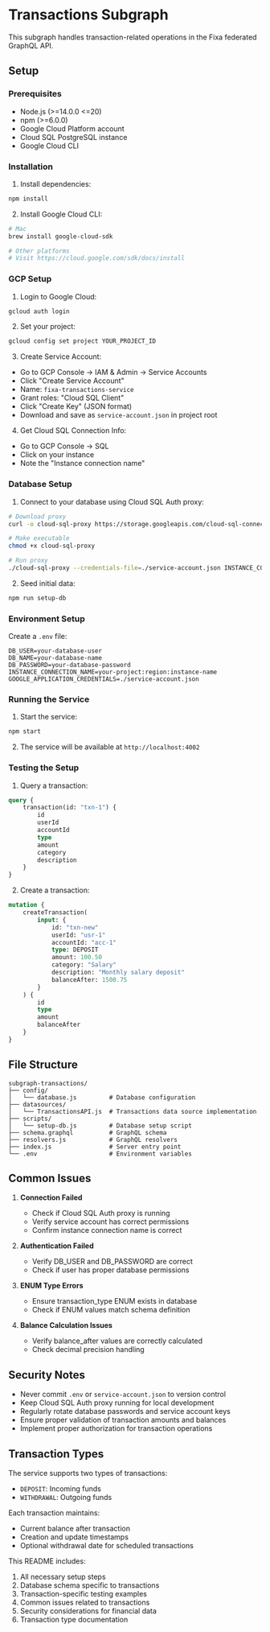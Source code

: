# Transactions Subgraph

This subgraph handles transaction-related operations in the Fixa federated GraphQL API.

## Setup

### Prerequisites

- Node.js (>=14.0.0 <=20)
- npm (>=6.0.0)
- Google Cloud Platform account
- Cloud SQL PostgreSQL instance
- Google Cloud CLI

### Installation

1. Install dependencies:

```bash
npm install
```

2. Install Google Cloud CLI:

```bash
# Mac
brew install google-cloud-sdk

# Other platforms
# Visit https://cloud.google.com/sdk/docs/install
```

### GCP Setup

1. Login to Google Cloud:

```bash
gcloud auth login
```

2. Set your project:

```bash
gcloud config set project YOUR_PROJECT_ID
```

3. Create Service Account:

- Go to GCP Console → IAM & Admin → Service Accounts
- Click "Create Service Account"
- Name: `fixa-transactions-service`
- Grant roles:  "Cloud SQL Client"
- Click "Create Key" (JSON format)
- Download and save as `service-account.json` in project root

4. Get Cloud SQL Connection Info:

- Go to GCP Console → SQL
- Click on your instance
- Note the "Instance connection name"

### Database Setup

1. Connect to your database using Cloud SQL Auth proxy:

```bash
# Download proxy
curl -o cloud-sql-proxy https://storage.googleapis.com/cloud-sql-connectors/cloud-sql-proxy/v2.8.1/cloud-sql-proxy.darwin.amd64

# Make executable
chmod +x cloud-sql-proxy

# Run proxy
./cloud-sql-proxy --credentials-file=./service-account.json INSTANCE_CONNECTION_NAME
```

2. Seed initial data:

```bash
npm run setup-db
```



### Environment Setup

Create a `.env` file:

```env
DB_USER=your-database-user
DB_NAME=your-database-name
DB_PASSWORD=your-database-password
INSTANCE_CONNECTION_NAME=your-project:region:instance-name
GOOGLE_APPLICATION_CREDENTIALS=./service-account.json
```

### Running the Service



1. Start the service:

```bash
npm start
```

2. The service will be available at `http://localhost:4002`

### Testing the Setup

1. Query a transaction:

```graphql
query {
    transaction(id: "txn-1") {
        id
        userId
        accountId
        type
        amount
        category
        description
    }
}
```

2. Create a transaction:

```graphql
mutation {
    createTransaction(
        input: {
            id: "txn-new"
            userId: "usr-1"
            accountId: "acc-1"
            type: DEPOSIT
            amount: 100.50
            category: "Salary"
            description: "Monthly salary deposit"
            balanceAfter: 1500.75
        }
    ) {
        id
        type
        amount
        balanceAfter
    }
}
```

## File Structure

```
subgraph-transactions/
├── config/
│   └── database.js         # Database configuration
├── datasources/
│   └── TransactionsAPI.js  # Transactions data source implementation
├── scripts/
│   └── setup-db.js         # Database setup script
├── schema.graphql          # GraphQL schema
├── resolvers.js            # GraphQL resolvers
├── index.js                # Server entry point
└── .env                    # Environment variables
```

## Common Issues

1. **Connection Failed**

    - Check if Cloud SQL Auth proxy is running
    - Verify service account has correct permissions
    - Confirm instance connection name is correct

2. **Authentication Failed**

    - Verify DB_USER and DB_PASSWORD are correct
    - Check if user has proper database permissions

3. **ENUM Type Errors**
    - Ensure transaction_type ENUM exists in database
    - Check if ENUM values match schema definition

4. **Balance Calculation Issues**
    - Verify balance_after values are correctly calculated
    - Check decimal precision handling

## Security Notes

- Never commit `.env` or `service-account.json` to version control
- Keep Cloud SQL Auth proxy running for local development
- Regularly rotate database passwords and service account keys
- Ensure proper validation of transaction amounts and balances
- Implement proper authorization for transaction operations

## Transaction Types

The service supports two types of transactions:
- `DEPOSIT`: Incoming funds
- `WITHDRAWAL`: Outgoing funds

Each transaction maintains:
- Current balance after transaction
- Creation and update timestamps
- Optional withdrawal date for scheduled transactions


This README includes:
1. All necessary setup steps
2. Database schema specific to transactions
3. Transaction-specific testing examples
4. Common issues related to transactions
5. Security considerations for financial data
6. Transaction type documentation


